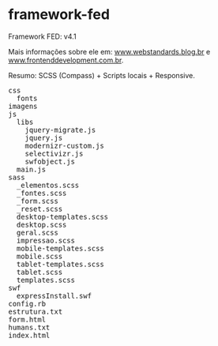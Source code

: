 framework-fed
=============

Framework FED: v4.1

Mais informações sobre ele em: www.webstandards.blog.br e www.frontenddevelopment.com.br.

Resumo: SCSS (Compass) + Scripts locais + Responsive.

<pre>
css
  fonts
imagens
js
  libs
    jquery-migrate.js
    jquery.js
    modernizr-custom.js
    selectivizr.js
    swfobject.js
  main.js
sass
  _elementos.scss
  _fontes.scss
  _form.scss
  _reset.scss
  desktop-templates.scss
  desktop.scss
  geral.scss
  impressao.scss
  mobile-templates.scss
  mobile.scss
  tablet-templates.scss
  tablet.scss
  templates.scss
swf
  expressInstall.swf
config.rb
estrutura.txt
form.html
humans.txt
index.html
</pre>